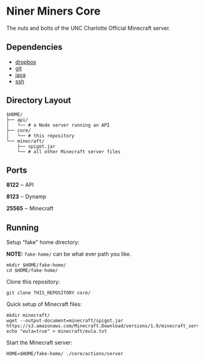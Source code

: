 # Niner Miners Core

The nuts and bolts of the UNC Charlotte Official Minecraft server.

## Dependencies

- [dropbox](https://www.dropbox.com/install)
- [git](https://git-scm.com/)
- [java](https://java.com/en/download/)
- [ssh](http://www.openssh.com/)

## Directory Layout

```
$HOME/
├── api/
│   └── # a Node server running an API
├── core/
│   └── # this repository
└── minecraft/
    ├── spigot.jar
    └── # all other Minecraft server files
```

## Ports

**8122** ‒ API

**8123** ‒ Dynamp

**25565** ‒ Minecraft

## Running

Setup "fake" home directory:

**NOTE:** `fake-home/` can be what ever path you like.
```
mkdir $HOME/fake-home/
cd $HOME/fake-home/
```
Clone this repository:
```
git clone THIS_REPOSITORY core/
```
Quick setup of Minecraft files:
```
mkdir minecraft/
wget --output-document=minecraft/spigot.jar https://s3.amazonaws.com/Minecraft.Download/versions/1.9/minecraft_server.1.9.jar
echo "eula=true" > minecraft/eula.txt
```
Start the Minecraft server:
```
HOME=$HOME/fake-home/ ./core/actions/server
```
